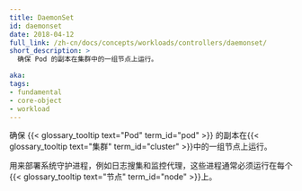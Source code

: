 ```yaml
---
title: DaemonSet
id: daemonset
date: 2018-04-12
full_link: /zh-cn/docs/concepts/workloads/controllers/daemonset/
short_description: >
  确保 Pod 的副本在集群中的一组节点上运行。

aka: 
tags:
- fundamental
- core-object
- workload
---
```


 确保 {{< glossary_tooltip text="Pod" term_id="pod" >}} 的副本在{{< glossary_tooltip text="集群" term_id="cluster" >}}中的一组节点上运行。


用来部署系统守护进程，例如日志搜集和监控代理，这些进程通常必须运行在每个{{< glossary_tooltip text="节点" term_id="node" >}}上。

